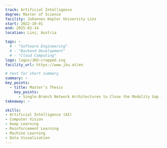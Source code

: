 ```yaml
---
track: Artificial Intelligence
degree: Master of Science
facility: Johannes Kepler University Linz
start: 2022-10-01
end: 2025-02-14
location: Linz, Austria

tags: ~
  # - "Software Engineering"
  # - "Backend Development"
  # - "Cloud Computing"
logo: logos/JKU-cropped.svg
facility_url: https://www.jku.at/en

# text for short summary
summary: ~
key_points:
  - title: Master's Thesis
    key_points: 
      - Single-Branch Network Architectures to Close the Modality Gap in Multimodal Recommendation
takeaway: ~

skills: 
- Artificial Intelligence (AI)
- Computer Vision
- Deep Learning
- Reinforcement Learning
- Machine Learning
- Data Visualization
---
```

